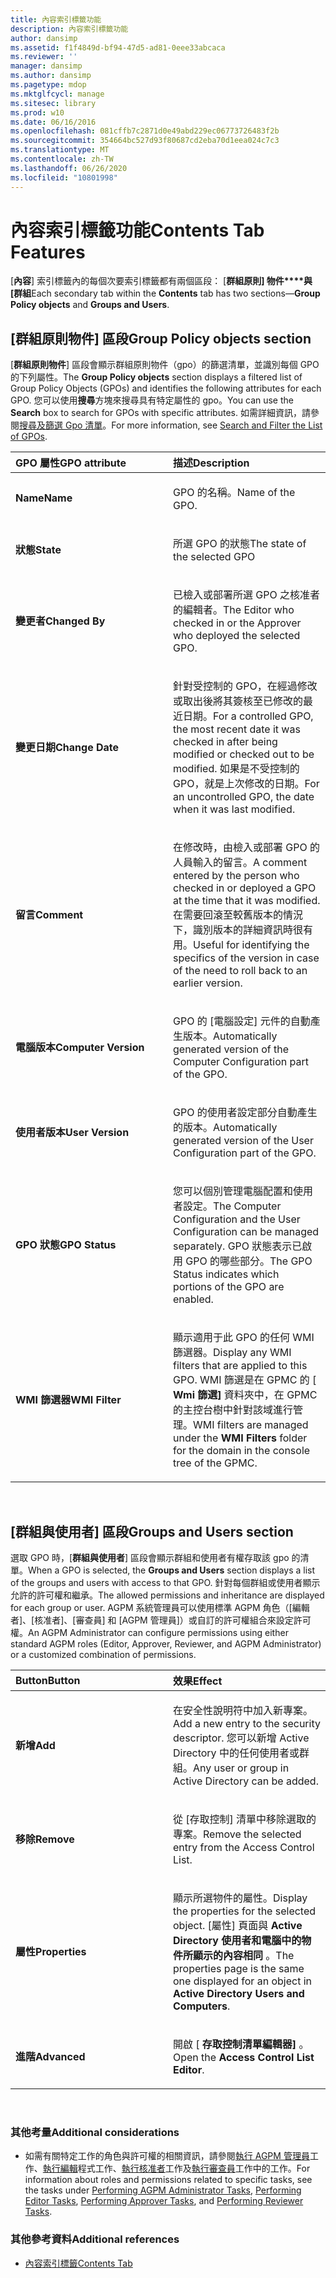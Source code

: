 ```yaml
---
title: 內容索引標籤功能
description: 內容索引標籤功能
author: dansimp
ms.assetid: f1f4849d-bf94-47d5-ad81-0eee33abcaca
ms.reviewer: ''
manager: dansimp
ms.author: dansimp
ms.pagetype: mdop
ms.mktglfcycl: manage
ms.sitesec: library
ms.prod: w10
ms.date: 06/16/2016
ms.openlocfilehash: 081cffb7c2871d0e49abd229ec06773726483f2b
ms.sourcegitcommit: 354664bc527d93f80687cd2eba70d1eea024c7c3
ms.translationtype: MT
ms.contentlocale: zh-TW
ms.lasthandoff: 06/26/2020
ms.locfileid: "10801998"
---
```

# <span data-ttu-id="6aa41-103">內容索引標籤功能</span><span class="sxs-lookup"><span data-stu-id="6aa41-103">Contents Tab Features</span></span>


<span data-ttu-id="6aa41-104">[**內容**] 索引標籤內的每個次要索引標籤都有兩個區段： [**群組原則] 物件\*\*\*\*與 [群組**</span><span class="sxs-lookup"><span data-stu-id="6aa41-104">Each secondary tab within the **Contents** tab has two sections—**Group Policy objects** and **Groups and Users**.</span></span>

## <span data-ttu-id="6aa41-105">[群組原則物件] 區段</span><span class="sxs-lookup"><span data-stu-id="6aa41-105">Group Policy objects section</span></span>


<span data-ttu-id="6aa41-106">[**群組原則物件**] 區段會顯示群組原則物件（gpo）的篩選清單，並識別每個 GPO 的下列屬性。</span><span class="sxs-lookup"><span data-stu-id="6aa41-106">The **Group Policy objects** section displays a filtered list of Group Policy Objects (GPOs) and identifies the following attributes for each GPO.</span></span> <span data-ttu-id="6aa41-107">您可以使用**搜尋**方塊來搜尋具有特定屬性的 gpo。</span><span class="sxs-lookup"><span data-stu-id="6aa41-107">You can use the **Search** box to search for GPOs with specific attributes.</span></span> <span data-ttu-id="6aa41-108">如需詳細資訊，請參閱[搜尋及篩選 Gpo 清單](search-and-filter-the-list-of-gpos.md)。</span><span class="sxs-lookup"><span data-stu-id="6aa41-108">For more information, see [Search and Filter the List of GPOs](search-and-filter-the-list-of-gpos.md).</span></span>

<table>
<colgroup>
<col width="50%" />
<col width="50%" />
</colgroup>
<thead>
<tr class="header">
<th align="left"><span data-ttu-id="6aa41-109">GPO 屬性</span><span class="sxs-lookup"><span data-stu-id="6aa41-109">GPO attribute</span></span></th>
<th align="left"><span data-ttu-id="6aa41-110">描述</span><span class="sxs-lookup"><span data-stu-id="6aa41-110">Description</span></span></th>
</tr>
</thead>
<tbody>
<tr class="odd">
<td align="left"><p><strong><span data-ttu-id="6aa41-111">Name</span><span class="sxs-lookup"><span data-stu-id="6aa41-111">Name</span></span></strong></p></td>
<td align="left"><p><span data-ttu-id="6aa41-112">GPO 的名稱。</span><span class="sxs-lookup"><span data-stu-id="6aa41-112">Name of the GPO.</span></span></p></td>
</tr>
<tr class="even">
<td align="left"><p><strong><span data-ttu-id="6aa41-113">狀態</span><span class="sxs-lookup"><span data-stu-id="6aa41-113">State</span></span></strong></p></td>
<td align="left"><p><span data-ttu-id="6aa41-114">所選 GPO 的狀態</span><span class="sxs-lookup"><span data-stu-id="6aa41-114">The state of the selected GPO</span></span></p></td>
</tr>
<tr class="odd">
<td align="left"><p><strong><span data-ttu-id="6aa41-115">變更者</span><span class="sxs-lookup"><span data-stu-id="6aa41-115">Changed By</span></span></strong></p></td>
<td align="left"><p><span data-ttu-id="6aa41-116">已檢入或部署所選 GPO 之核准者的編輯者。</span><span class="sxs-lookup"><span data-stu-id="6aa41-116">The Editor who checked in or the Approver who deployed the selected GPO.</span></span></p></td>
</tr>
<tr class="even">
<td align="left"><p><strong><span data-ttu-id="6aa41-117">變更日期</span><span class="sxs-lookup"><span data-stu-id="6aa41-117">Change Date</span></span></strong></p></td>
<td align="left"><p><span data-ttu-id="6aa41-118">針對受控制的 GPO，在經過修改或取出後將其簽核至已修改的最近日期。</span><span class="sxs-lookup"><span data-stu-id="6aa41-118">For a controlled GPO, the most recent date it was checked in after being modified or checked out to be modified.</span></span> <span data-ttu-id="6aa41-119">如果是不受控制的 GPO，就是上次修改的日期。</span><span class="sxs-lookup"><span data-stu-id="6aa41-119">For an uncontrolled GPO, the date when it was last modified.</span></span></p></td>
</tr>
<tr class="odd">
<td align="left"><p><strong><span data-ttu-id="6aa41-120">留言</span><span class="sxs-lookup"><span data-stu-id="6aa41-120">Comment</span></span></strong></p></td>
<td align="left"><p><span data-ttu-id="6aa41-121">在修改時，由檢入或部署 GPO 的人員輸入的留言。</span><span class="sxs-lookup"><span data-stu-id="6aa41-121">A comment entered by the person who checked in or deployed a GPO at the time that it was modified.</span></span> <span data-ttu-id="6aa41-122">在需要回滾至較舊版本的情況下，識別版本的詳細資訊時很有用。</span><span class="sxs-lookup"><span data-stu-id="6aa41-122">Useful for identifying the specifics of the version in case of the need to roll back to an earlier version.</span></span></p></td>
</tr>
<tr class="even">
<td align="left"><p><strong><span data-ttu-id="6aa41-123">電腦版本</span><span class="sxs-lookup"><span data-stu-id="6aa41-123">Computer Version</span></span></strong></p></td>
<td align="left"><p><span data-ttu-id="6aa41-124">GPO 的 [電腦設定] 元件的自動產生版本。</span><span class="sxs-lookup"><span data-stu-id="6aa41-124">Automatically generated version of the Computer Configuration part of the GPO.</span></span></p></td>
</tr>
<tr class="odd">
<td align="left"><p><strong><span data-ttu-id="6aa41-125">使用者版本</span><span class="sxs-lookup"><span data-stu-id="6aa41-125">User Version</span></span></strong></p></td>
<td align="left"><p><span data-ttu-id="6aa41-126">GPO 的使用者設定部分自動產生的版本。</span><span class="sxs-lookup"><span data-stu-id="6aa41-126">Automatically generated version of the User Configuration part of the GPO.</span></span></p></td>
</tr>
<tr class="even">
<td align="left"><p><strong><span data-ttu-id="6aa41-127">GPO 狀態</span><span class="sxs-lookup"><span data-stu-id="6aa41-127">GPO Status</span></span></strong></p></td>
<td align="left"><p><span data-ttu-id="6aa41-128">您可以個別管理電腦配置和使用者設定。</span><span class="sxs-lookup"><span data-stu-id="6aa41-128">The Computer Configuration and the User Configuration can be managed separately.</span></span> <span data-ttu-id="6aa41-129">GPO 狀態表示已啟用 GPO 的哪些部分。</span><span class="sxs-lookup"><span data-stu-id="6aa41-129">The GPO Status indicates which portions of the GPO are enabled.</span></span></p></td>
</tr>
<tr class="odd">
<td align="left"><p><strong><span data-ttu-id="6aa41-130">WMI 篩選器</span><span class="sxs-lookup"><span data-stu-id="6aa41-130">WMI Filter</span></span></strong></p></td>
<td align="left"><p><span data-ttu-id="6aa41-131">顯示適用于此 GPO 的任何 WMI 篩選器。</span><span class="sxs-lookup"><span data-stu-id="6aa41-131">Display any WMI filters that are applied to this GPO.</span></span> <span data-ttu-id="6aa41-132">WMI 篩選是在 GPMC 的 [ <strong> Wmi 篩選] </strong> 資料夾中，在 GPMC 的主控台樹中針對該域進行管理。</span><span class="sxs-lookup"><span data-stu-id="6aa41-132">WMI filters are managed under the <strong>WMI Filters</strong> folder for the domain in the console tree of the GPMC.</span></span></p></td>
</tr>
</tbody>
</table>

 

## <span data-ttu-id="6aa41-133">[群組與使用者] 區段</span><span class="sxs-lookup"><span data-stu-id="6aa41-133">Groups and Users section</span></span>


<span data-ttu-id="6aa41-134">選取 GPO 時，[**群組與使用者**] 區段會顯示群組和使用者有權存取該 gpo 的清單。</span><span class="sxs-lookup"><span data-stu-id="6aa41-134">When a GPO is selected, the **Groups and Users** section displays a list of the groups and users with access to that GPO.</span></span> <span data-ttu-id="6aa41-135">針對每個群組或使用者顯示允許的許可權和繼承。</span><span class="sxs-lookup"><span data-stu-id="6aa41-135">The allowed permissions and inheritance are displayed for each group or user.</span></span> <span data-ttu-id="6aa41-136">AGPM 系統管理員可以使用標準 AGPM 角色（[編輯者]、[核准者]、[審查員] 和 [AGPM 管理員]）或自訂的許可權組合來設定許可權。</span><span class="sxs-lookup"><span data-stu-id="6aa41-136">An AGPM Administrator can configure permissions using either standard AGPM roles (Editor, Approver, Reviewer, and AGPM Administrator) or a customized combination of permissions.</span></span>

<table>
<colgroup>
<col width="50%" />
<col width="50%" />
</colgroup>
<thead>
<tr class="header">
<th align="left"><span data-ttu-id="6aa41-137">Button</span><span class="sxs-lookup"><span data-stu-id="6aa41-137">Button</span></span></th>
<th align="left"><span data-ttu-id="6aa41-138">效果</span><span class="sxs-lookup"><span data-stu-id="6aa41-138">Effect</span></span></th>
</tr>
</thead>
<tbody>
<tr class="odd">
<td align="left"><p><strong><span data-ttu-id="6aa41-139">新增</span><span class="sxs-lookup"><span data-stu-id="6aa41-139">Add</span></span></strong></p></td>
<td align="left"><p><span data-ttu-id="6aa41-140">在安全性說明符中加入新專案。</span><span class="sxs-lookup"><span data-stu-id="6aa41-140">Add a new entry to the security descriptor.</span></span> <span data-ttu-id="6aa41-141">您可以新增 Active Directory 中的任何使用者或群組。</span><span class="sxs-lookup"><span data-stu-id="6aa41-141">Any user or group in Active Directory can be added.</span></span></p></td>
</tr>
<tr class="even">
<td align="left"><p><strong><span data-ttu-id="6aa41-142">移除</span><span class="sxs-lookup"><span data-stu-id="6aa41-142">Remove</span></span></strong></p></td>
<td align="left"><p><span data-ttu-id="6aa41-143">從 [存取控制] 清單中移除選取的專案。</span><span class="sxs-lookup"><span data-stu-id="6aa41-143">Remove the selected entry from the Access Control List.</span></span></p></td>
</tr>
<tr class="odd">
<td align="left"><p><strong><span data-ttu-id="6aa41-144">屬性</span><span class="sxs-lookup"><span data-stu-id="6aa41-144">Properties</span></span></strong></p></td>
<td align="left"><p><span data-ttu-id="6aa41-145">顯示所選物件的屬性。</span><span class="sxs-lookup"><span data-stu-id="6aa41-145">Display the properties for the selected object.</span></span> <span data-ttu-id="6aa41-146">[屬性] 頁面與 <strong> Active Directory 使用者和電腦中的物件所顯示的內容相同 </strong> 。</span><span class="sxs-lookup"><span data-stu-id="6aa41-146">The properties page is the same one displayed for an object in <strong>Active Directory Users and Computers</strong>.</span></span></p></td>
</tr>
<tr class="even">
<td align="left"><p><strong><span data-ttu-id="6aa41-147">進階</span><span class="sxs-lookup"><span data-stu-id="6aa41-147">Advanced</span></span></strong></p></td>
<td align="left"><p><span data-ttu-id="6aa41-148">開啟 [ <strong> 存取控制清單編輯器] </strong> 。</span><span class="sxs-lookup"><span data-stu-id="6aa41-148">Open the <strong>Access Control List Editor</strong>.</span></span></p></td>
</tr>
</tbody>
</table>

 

### <span data-ttu-id="6aa41-149">其他考量</span><span class="sxs-lookup"><span data-stu-id="6aa41-149">Additional considerations</span></span>

-   <span data-ttu-id="6aa41-150">如需有關特定工作的角色與許可權的相關資訊，請參閱[執行 AGPM 管理員](performing-agpm-administrator-tasks-agpm40.md)工作、[執行編輯](performing-editor-tasks-agpm40.md)程式工作、[執行核准者](performing-approver-tasks-agpm40.md)工作及[執行審查員](performing-reviewer-tasks-agpm40.md)工作中的工作。</span><span class="sxs-lookup"><span data-stu-id="6aa41-150">For information about roles and permissions related to specific tasks, see the tasks under [Performing AGPM Administrator Tasks](performing-agpm-administrator-tasks-agpm40.md), [Performing Editor Tasks](performing-editor-tasks-agpm40.md), [Performing Approver Tasks](performing-approver-tasks-agpm40.md), and [Performing Reviewer Tasks](performing-reviewer-tasks-agpm40.md).</span></span>

### <span data-ttu-id="6aa41-151">其他參考資料</span><span class="sxs-lookup"><span data-stu-id="6aa41-151">Additional references</span></span>

-   [<span data-ttu-id="6aa41-152">內容索引標籤</span><span class="sxs-lookup"><span data-stu-id="6aa41-152">Contents Tab</span></span>](contents-tab-agpm40.md)

 

 





